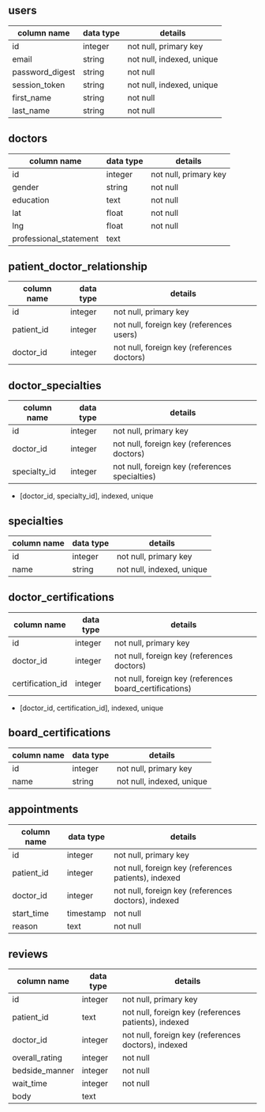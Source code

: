 ## users
column name     | data type | details
----------------|-----------|-----------------------
id              | integer   | not null, primary key
email           | string    | not null, indexed, unique
password_digest | string    | not null
session_token   | string    | not null, indexed, unique
first_name      | string    | not null
last_name       | string    | not null

## doctors
column name            | data type  | details
-----------------------|------------|-----------------
id                     | integer    | not null, primary key
gender                 | string     | not null
education              | text       | not null
lat                    | float      | not null
lng                    | float      | not null
professional_statement | text       |

## patient_doctor_relationship
column name  | data type | details
-------------|-----------|------------------
id           | integer   | not null, primary key
patient_id   | integer   | not null, foreign key (references users)
doctor_id    | integer   | not null, foreign key (references doctors)

## doctor_specialties
column name      | data type | details
-----------------|-----------|------------------
id               | integer   | not null, primary key
doctor_id        | integer   | not null, foreign key (references doctors)
specialty_id     | integer   | not null, foreign key (references specialties)
- [doctor_id, specialty_id], indexed, unique

## specialties
column name  | data type | details
-------------|-----------|------------------
id           | integer   | not null, primary key
name         | string    | not null, indexed, unique

## doctor_certifications
column name      | data type | details
-----------------|-----------|------------------
id               | integer   | not null, primary key
doctor_id        | integer   | not null, foreign key (references doctors)
certification_id | integer   | not null, foreign key (references board_certifications)
- [doctor_id, certification_id], indexed, unique

## board_certifications
column name | data type | details
------------|-----------|------------------
id          | integer   | not null, primary key
name        | string    | not null, indexed, unique

## appointments
column name         | data type | details
--------------------|-----------|-----------------------
id                  | integer   | not null, primary key
patient_id          | integer   | not null, foreign key (references patients), indexed
doctor_id           | integer   | not null, foreign key (references doctors), indexed
start_time          | timestamp | not null
reason              | text      | not null

## reviews
column name    | data type | details
---------------|-----------|-----------------------
id             | integer   | not null, primary key
patient_id     | text      | not null, foreign key (references patients), indexed
doctor_id      | integer   | not null, foreign key (references doctors), indexed
overall_rating | integer   | not null
bedside_manner | integer   | not null
wait_time      | integer   | not null
body           | text      |
